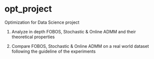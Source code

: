 # opt_project
Optimization for Data Science project 

1) Analyze in depth FOBOS, Stochastic & Online ADMM and their theoretical properties

2) Compare FOBOS, Stochastic & Online ADMM on a real world dataset following the guideline of the experiments
